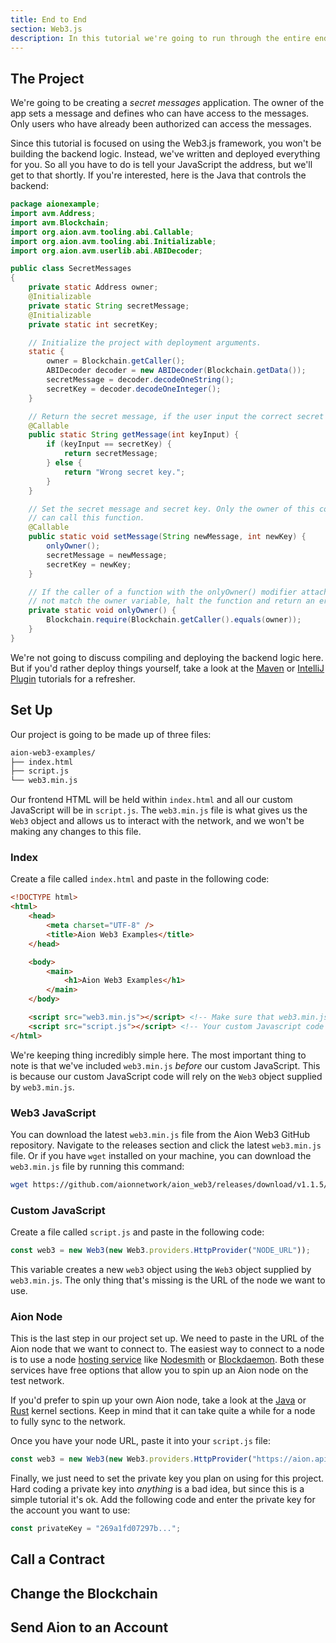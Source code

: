 ```yaml
---
title: End to End
section: Web3.js
description: In this tutorial we're going to run through the entire end-to-end process of setting up your Web3.js project, connecting to a node, and interacting with a contract. This is a great place to get started with building web front-ends for your applications. We'll be supplying a sample contract for you to use, so you don't have to write any Java in this tutorial, and can focus on the JavaScript. We've also already deployed the contract, so you can just use our contract address as your _endpoint_.
---
```


## The Project

We're going to be creating a _secret messages_ application. The owner of the app sets a message and defines who can have access to the messages. Only users who have already been authorized can access the messages.

Since this tutorial is focused on using the Web3.js framework, you won't be building the backend logic. Instead, we've written and deployed everything for you. So all you have to do is tell your JavaScript the address, but we'll get to that shortly. If you're interested, here is the Java that controls the backend:

```java
package aionexample;
import avm.Address;
import avm.Blockchain;
import org.aion.avm.tooling.abi.Callable;
import org.aion.avm.tooling.abi.Initializable;
import org.aion.avm.userlib.abi.ABIDecoder;

public class SecretMessages
{
    private static Address owner;
    @Initializable
    private static String secretMessage;
    @Initializable
    private static int secretKey;

    // Initialize the project with deployment arguments.
    static {
        owner = Blockchain.getCaller();
        ABIDecoder decoder = new ABIDecoder(Blockchain.getData());
        secretMessage = decoder.decodeOneString();
        secretKey = decoder.decodeOneInteger();
    }

    // Return the secret message, if the user input the correct secret key.
    @Callable
    public static String getMessage(int keyInput) {
        if (keyInput == secretKey) {
            return secretMessage;
        } else {
            return "Wrong secret key.";
        }
    }

    // Set the secret message and secret key. Only the owner of this contract
    // can call this function.
    @Callable
    public static void setMessage(String newMessage, int newKey) {
        onlyOwner();
        secretMessage = newMessage;
        secretKey = newKey;
    }

    // If the caller of a function with the onlyOwner() modifier attached does
    // not match the owner variable, halt the function and return an error.
    private static void onlyOwner() {
        Blockchain.require(Blockchain.getCaller().equals(owner));
    }
}
```

We're not going to discuss compiling and deploying the backend logic here. But if you'd rather deploy things yourself, take a look at the [Maven](tutorials/maven-cli) or [IntelliJ Plugin](tutorials/intellij-plugin) tutorials for a refresher.

## Set Up

Our project is going to be made up of three files:

```bash
aion-web3-examples/
├── index.html
├── script.js
└── web3.min.js
```

Our frontend HTML will be held within `index.html` and all our custom JavaScript will be in `script.js`. The `web3.min.js` file is what gives us the `Web3` object and allows us to interact with the network, and we won't be making any changes to this file.

### Index

Create a file called `index.html` and paste in the following code:

```html
<!DOCTYPE html>
<html>
    <head>
        <meta charset="UTF-8" />
        <title>Aion Web3 Examples</title>
    </head>

    <body>
        <main>
            <h1>Aion Web3 Examples</h1>
        </main>
    </body>

    <script src="web3.min.js"></script> <!-- Make sure that web3.min.js is included before any other scripts. -->
    <script src="script.js"></script> <!-- Your custom Javascript code will go in here. -->
</html>
```

We're keeping thing incredibly simple here. The most important thing to note is that we've included `web3.min.js` _before_ our custom JavaScript. This is because our custom JavaScript code will rely on the `Web3` object supplied by `web3.min.js`.

### Web3 JavaScript

You can download the latest `web3.min.js` file from the Aion Web3 GitHub repository. Navigate to the releases section and click the latest `web3.min.js` file. Or if you have `wget` installed on your machine, you can download the `web3.min.js` file by running this command:

```bash
wget https://github.com/aionnetwork/aion_web3/releases/download/v1.1.5/web3.min.js
```

### Custom JavaScript

Create a file called `script.js` and paste in the following code:

```javascript
const web3 = new Web3(new Web3.providers.HttpProvider("NODE_URL"));
```

This variable creates a new `web3` object using the `Web3` object supplied by `web3.min.js`. The only thing that's missing is the URL of the node we want to use.

### Aion Node

This is the last step in our project set up. We need to paste in the URL of the Aion node that we want to connect to. The easiest way to connect to a node is to use a node [hosting service](nodes-hosting-services) like [Nodesmith](https://nodesmith.io/) or [Blockdaemon](https://blockdaemon.com/). Both these services have free options that allow you to spin up an Aion node on the test network.

If you'd prefer to spin up your own Aion node, take a look at the [Java](nodes-java-overview) or [Rust](nodes-rust-overview) kernel sections. Keep in mind that it can take quite a while for a node to fully sync to the network.

Once you have your node URL, paste it into your `script.js` file:

```javascript
const web3 = new Web3(new Web3.providers.HttpProvider("https://aion.api.nodesmith.io/v1/mastery/jsonrpc?apiKey=ab40c8f..."));
```

Finally, we just need to set the private key you plan on using for this project. Hard coding a private key into _anything_ is a bad idea, but since this is a simple tutorial it's ok. Add the following code and enter the private key for the account you want to use:

```javascript
const privateKey = "269a1fd07297b...";
```

## Call a Contract

## Change the Blockchain

## Send Aion to an Account

